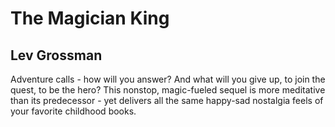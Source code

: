# The Magician King
## Lev Grossman
Adventure calls - how will you answer? And what will you give up, to join the quest, to be the hero? This nonstop, magic-fueled sequel is more meditative than its predecessor - yet delivers all the same happy-sad nostalgia feels of your favorite childhood books.
